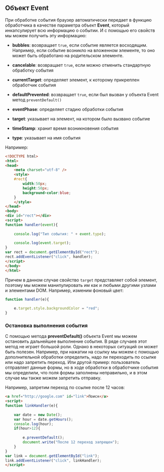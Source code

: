 ## Объект Event

При обработке события браузер автоматически передает в функцию обработчика в качестве параметра объект **Event**, который инкапсулирует всю информацию о событии. И с помощью его свойств 
мы можем получить эту информацию:

- **bubbles**: возвращает `true`, если событие является восходящим. Например, если событие возникло на вложенном элементе, то 
оно может быть обработано на родительском элементе.

- **cancelable**: возвращает `true`, если можно отменить стандартную обработку события

- **currentTarget**: определяет элемент, к которому прикреплен обработчик события

- **defaultPrevented**: возвращает `true`, если был вызван у объекта Event метод `preventDefault()`

- **eventPhase**: определяет стадию обработки события

- **target**: указывает на элемент, на котором было вызвано событие

- **timeStamp**: хранит время возникновения события

- **type**: указывает на имя события

Например:

```html
<!DOCTYPE html>
<html>
<head>
	<meta charset="utf-8" />
	<style>
	#rect{
		width:50px;
		height:50px;
		background-color:blue;
	}
	</style>
</head>
<body>
<div id="rect"></div>
<script>
function handler(event){
	
	console.log("Тип события: " + event.type);
	
	console.log(event.target);
}
var rect = document.getElementById("rect");
rect.addEventListener("click", handler);
</script>
</body>
</html>
```

Причем в данном случае свойство `target` представляет собой элемент, поэтому мы можем манипулировать им как и любыми другими узлами и элементами DOM. 
Например, изменим фоновый цвет:

```js
function handler(e){
	
	e.target.style.backgroundColor = "red";
}
```

### Остановка выполнения события

С помощью метода **preventDefault()** объекта Event мы можем остановить дальнейшее выполнение события. В ряде случаев этот метод 
не играет большой роли. Однако в некоторых ситуаций он может быть полезен. Например, при нажатии на ссылку мы можем с помощью дополнительной обработки 
определить, надо ли переходить по ссылке или надо запретить переход. Или другой пример: пользователь отправляет данные формы, но в ходе обработки 
в обработчике события мы определили, что поля формы заполнены неправильно, и в этом случае мы также можем запретить отправку.

Например, запретим переход по ссылке после 12 часов:

```html
<a href="http://google.com" id="link">Поиск</a>
<script>
function linkHandler(e){
	
	var date = new Date();
	var hour = date.getHours();
	console.log(hour);
	if(hour>12){
		
		e.preventDefault();
		document.write("После 12 переход запрещен");
	}
}
var link = document.getElementById("link");
link.addEventListener("click", linkHandler);
</script>
```

